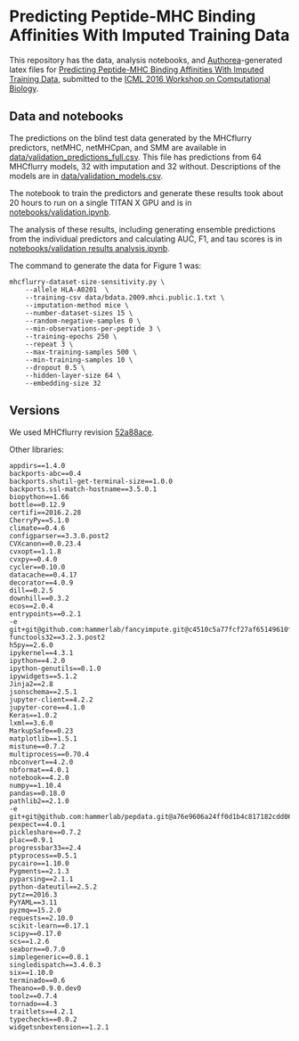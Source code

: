 # Predicting Peptide-MHC Binding Affinities With Imputed Training Data

This repository has the data, analysis notebooks, and [Authorea](https://www.authorea.com)-generated latex files for [Predicting Peptide-MHC Binding Affinities With Imputed Training Data](http://biorxiv.org/content/early/2016/05/22/054775), submitted to the [ICML 2016 Workshop on Computational Biology](https://sites.google.com/site/compbioworkshopicml2016/).

## Data and notebooks
The predictions on the blind test data generated by the MHCflurry predictors, netMHC, netMHCpan, and SMM are available in [data/validation_predictions_full.csv](data/validation_predictions_full.csv). This file has predictions from 64 MHCflurry models, 32 with imputation and 32 without. Descriptions of the models are in [data/validation_models.csv](data/validation_models.csv).

The notebook to train the predictors and generate these results took about 20 hours to run on a single TITAN X GPU and is in [notebooks/validation.ipynb](notebooks/validation.ipynb).

The analysis of these results, including generating ensemble predictions from the individual predictors and calculating AUC, F1, and tau scores is in [notebooks/validation results analysis.ipynb](notebooks/validation%20results%20analysis.ipynb).

The command to generate the data for Figure 1 was:

```
mhcflurry-dataset-size-sensitivity.py \
	--allele HLA-A0201  \
	--training-csv data/bdata.2009.mhci.public.1.txt \
	--imputation-method mice \
	--number-dataset-sizes 15 \
	--random-negative-samples 0 \
	--min-observations-per-peptide 3 \
	--training-epochs 250 \
	--repeat 3 \
	--max-training-samples 500 \
	--min-training-samples 10 \
	--dropout 0.5 \
	--hidden-layer-size 64 \
	--embedding-size 32
```

## Versions

We used MHCflurry revision [52a88ace](https://github.com/hammerlab/mhcflurry/tree/52a88ace03ea0bba9c2d366ba63f9e13238c7d22).

Other libraries:

```
appdirs==1.4.0
backports-abc==0.4
backports.shutil-get-terminal-size==1.0.0
backports.ssl-match-hostname==3.5.0.1
biopython==1.66
bottle==0.12.9
certifi==2016.2.28
CherryPy==5.1.0
climate==0.4.6
configparser==3.3.0.post2
CVXcanon==0.0.23.4
cvxopt==1.1.8
cvxpy==0.4.0
cycler==0.10.0
datacache==0.4.17
decorator==4.0.9
dill==0.2.5
downhill==0.3.2
ecos==2.0.4
entrypoints==0.2.1
-e git+git@github.com:hammerlab/fancyimpute.git@c4510c5a77fcf27af65149610f260f18826129a4#egg=fancyimpute
functools32==3.2.3.post2
h5py==2.6.0
ipykernel==4.3.1
ipython==4.2.0
ipython-genutils==0.1.0
ipywidgets==5.1.2
Jinja2==2.8
jsonschema==2.5.1
jupyter-client==4.2.2
jupyter-core==4.1.0
Keras==1.0.2
lxml==3.6.0
MarkupSafe==0.23
matplotlib==1.5.1
mistune==0.7.2
multiprocess==0.70.4
nbconvert==4.2.0
nbformat==4.0.1
notebook==4.2.0
numpy==1.10.4
pandas==0.18.0
pathlib2==2.1.0
-e git+git@github.com:hammerlab/pepdata.git@a76e9606a24ff0d1b4c817182cdd06d5c75ba169#egg=pepdata
pexpect==4.0.1
pickleshare==0.7.2
plac==0.9.1
progressbar33==2.4
ptyprocess==0.5.1
pycairo==1.10.0
Pygments==2.1.3
pyparsing==2.1.1
python-dateutil==2.5.2
pytz==2016.3
PyYAML==3.11
pyzmq==15.2.0
requests==2.10.0
scikit-learn==0.17.1
scipy==0.17.0
scs==1.2.6
seaborn==0.7.0
simplegeneric==0.8.1
singledispatch==3.4.0.3
six==1.10.0
terminado==0.6
Theano==0.9.0.dev0
toolz==0.7.4
tornado==4.3
traitlets==4.2.1
typechecks==0.0.2
widgetsnbextension==1.2.1
```
